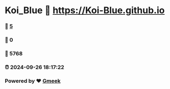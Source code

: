 # Koi_Blue :link: https://Koi-Blue.github.io 
### :page_facing_up: [5](https://Koi-Blue.github.io/tag.html) 
### :speech_balloon: 0 
### :hibiscus: 5768 
### :alarm_clock: 2024-09-26 18:17:22 
### Powered by :heart: [Gmeek](https://github.com/Meekdai/Gmeek)
